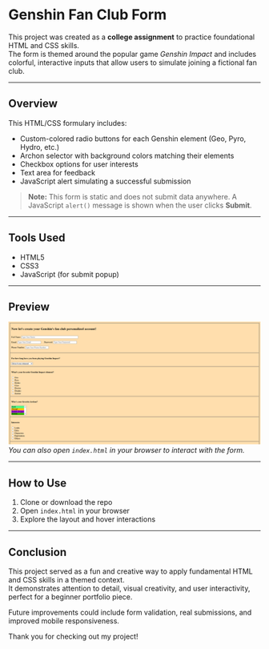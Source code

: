 # Genshin Fan Club Form 

This project was created as a **college assignment** to practice foundational HTML and CSS skills.  
The form is themed around the popular game *Genshin Impact* and includes colorful, interactive inputs that allow users to simulate joining a fictional fan club.

---

## Overview

This HTML/CSS formulary includes:
- Custom-colored radio buttons for each Genshin element (Geo, Pyro, Hydro, etc.)
- Archon selector with background colors matching their elements
- Checkbox options for user interests
- Text area for feedback
- JavaScript alert simulating a successful submission

> **Note:** This form is static and does not submit data anywhere. A JavaScript `alert()` message is shown when the user clicks **Submit**.

---


## Tools Used

- HTML5
- CSS3
- JavaScript (for submit popup)


---

## Preview
 
![Formulary Screenshot](preview.png)  
_You can also open `index.html` in your browser to interact with the form._

---

## How to Use

1. Clone or download the repo
2. Open `index.html` in your browser
3. Explore the layout and hover interactions

---

## Conclusion

This project served as a fun and creative way to apply fundamental HTML and CSS skills in a themed context.  
It demonstrates attention to detail, visual creativity, and user interactivity, perfect for a beginner portfolio piece.  

Future improvements could include form validation, real submissions, and improved mobile responsiveness.

Thank you for checking out my project!


